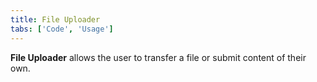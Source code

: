 ```yaml
---
title: File Uploader
tabs: ['Code', 'Usage']
---
```


**File Uploader** allows the user to transfer a file or submit content of their own.

<component 
    name="File Uploader"
    component="file-uploader" 
    variation="file-uploader"
    experimental="true"
    >
</component>
<component-docs component="file-uploader" experimental="true"></component-docs>
